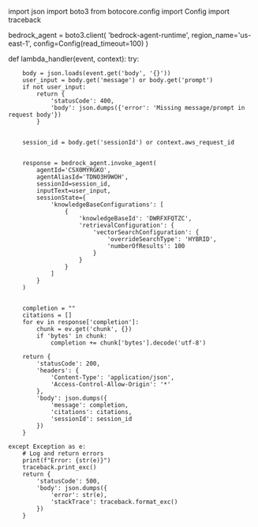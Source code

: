 
import json
import boto3
from botocore.config import Config
import traceback


bedrock_agent = boto3.client(
    'bedrock-agent-runtime',
    region_name='us-east-1',
    config=Config(read_timeout=100)
)

def lambda_handler(event, context):
    try:
        
        body = json.loads(event.get('body', '{}'))
        user_input = body.get('message') or body.get('prompt')
        if not user_input:
            return {
                'statusCode': 400,
                'body': json.dumps({'error': 'Missing message/prompt in request body'})
            }

     
        session_id = body.get('sessionId') or context.aws_request_id

       
        response = bedrock_agent.invoke_agent(
            agentId='CSX0MYRGKO',              
            agentAliasId='TDNO3H9WOH',    
            sessionId=session_id,
            inputText=user_input,
            sessionState={
                'knowledgeBaseConfigurations': [
                    {
                        'knowledgeBaseId': 'DWRFXFQTZC',  
                        'retrievalConfiguration': {
                            'vectorSearchConfiguration': {
                                'overrideSearchType': 'HYBRID',
                                'numberOfResults': 100
                            }
                        }
                    }
                ]
            }
        )

        
        completion = ""
        citations = []
        for ev in response['completion']:
            chunk = ev.get('chunk', {})
            if 'bytes' in chunk:
                completion += chunk['bytes'].decode('utf-8')

        return {
            'statusCode': 200,
            'headers': {
                'Content-Type': 'application/json',
                'Access-Control-Allow-Origin': '*'
            },
            'body': json.dumps({
                'message': completion,
                'citations': citations,
                'sessionId': session_id
            })
        }

    except Exception as e:
        # Log and return errors
        print(f"Error: {str(e)}")
        traceback.print_exc()
        return {
            'statusCode': 500,
            'body': json.dumps({
                'error': str(e),
                'stackTrace': traceback.format_exc()
            })
        }
